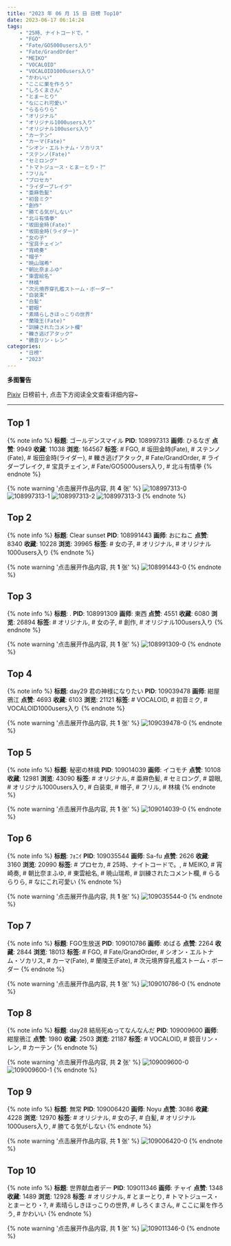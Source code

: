 ```yaml
---
title: "2023 年 06 月 15 日 日榜 Top10"
date: 2023-06-17 06:14:24
tags:
    - "25時、ナイトコードで。"
    - "FGO"
    - "Fate/GO5000users入り"
    - "Fate/GrandOrder"
    - "MEIKO"
    - "VOCALOID"
    - "VOCALOID1000users入り"
    - "かわいい"
    - "ここに巣を作ろう"
    - "しろくまさん"
    - "とまーとり"
    - "なにこれ可愛い"
    - "らるらりら"
    - "オリジナル"
    - "オリジナル1000users入り"
    - "オリジナル100users入り"
    - "カーテン"
    - "カーマ(Fate)"
    - "シオン・エルトナム・ソカリス"
    - "ステンノ(Fate)"
    - "セミロング"
    - "トマトジュース・とまーとり・?"
    - "フリル"
    - "プロセカ"
    - "ライダーブレイク"
    - "亜麻色髪"
    - "初音ミク"
    - "創作"
    - "勝てる気がしない"
    - "北斗有情拳"
    - "坂田金時(Fate)"
    - "坂田金時(ライダー)"
    - "女の子"
    - "宝具チェイン"
    - "宵崎奏"
    - "帽子"
    - "暁山瑞希"
    - "朝比奈まふゆ"
    - "東雲絵名"
    - "林檎"
    - "次元境界穿孔艦ストーム・ボーダー"
    - "白装束"
    - "白髪"
    - "碧眼"
    - "素晴らしきほっこりの世界"
    - "蘭陵王(Fate)"
    - "訓練されたコメント欄"
    - "轢き逃げアタック"
    - "鏡音リン・レン"
categories:
    - "日榜"
    - "2023"
---
```


<i class="fa fa-triangle-exclamation"></i>**多图警告**<i class="fa fa-triangle-exclamation"></i>

[Pixiv](https://www.pixiv.net/) 日榜前十, 点击下方阅读全文查看详细内容~

<!-- more -->

---

## Top 1

{% note info %}
**标题**: ゴールデンスマイル
**PID**: 108997313 **画师**: ひるなぎ
**点赞**: 9949 **收藏**: 11038 **浏览**: 164567
**标签**: # FGO, # 坂田金時(Fate), # ステンノ(Fate), # 坂田金時(ライダー), # 轢き逃げアタック, # Fate/GrandOrder, # ライダーブレイク, # 宝具チェイン, # Fate/GO5000users入り, # 北斗有情拳
{% endnote %}

{% note warning '点击展开作品内容, 共 **4** 张' %}
![108997313-0](https://i.pixiv.re/img-original/img/2023/06/14/06/00/06/108997313_p0.jpg)
![108997313-1](https://i.pixiv.re/img-original/img/2023/06/14/06/00/06/108997313_p1.jpg)
![108997313-2](https://i.pixiv.re/img-original/img/2023/06/14/06/00/06/108997313_p2.jpg)
![108997313-3](https://i.pixiv.re/img-original/img/2023/06/14/06/00/06/108997313_p3.jpg)
{% endnote %}

## Top 2

{% note info %}
**标题**: Clear sunset
**PID**: 108991443 **画师**: おにねこ
**点赞**: 8340 **收藏**: 10228 **浏览**: 39965
**标签**: # 女の子, # オリジナル, # オリジナル1000users入り
{% endnote %}

{% note warning '点击展开作品内容, 共 **1** 张' %}
![108991443-0](https://i.pixiv.re/img-original/img/2023/06/14/00/00/42/108991443_p0.jpg)
{% endnote %}

## Top 3

{% note info %}
**标题**: .
**PID**: 108991309 **画师**: 東西
**点赞**: 4551 **收藏**: 6080 **浏览**: 26894
**标签**: # オリジナル, # 女の子, # 創作, # オリジナル100users入り
{% endnote %}

{% note warning '点击展开作品内容, 共 **1** 张' %}
![108991309-0](https://i.pixiv.re/img-original/img/2023/06/15/06/28/34/108991309_p0.png)
{% endnote %}

## Top 4

{% note info %}
**标题**: day29 君の神様になりたい
**PID**: 109039478 **画师**: 紺屋鴉江
**点赞**: 4693 **收藏**: 6103 **浏览**: 21121
**标签**: # VOCALOID, # 初音ミク, # VOCALOID1000users入り
{% endnote %}

{% note warning '点击展开作品内容, 共 **1** 张' %}
![109039478-0](https://i.pixiv.re/img-original/img/2023/06/15/21/33/30/109039478_p0.jpg)
{% endnote %}

## Top 5

{% note info %}
**标题**: 秘密の林檎
**PID**: 109014039 **画师**: イコモチ
**点赞**: 10108 **收藏**: 12981 **浏览**: 43090
**标签**: # オリジナル, # 亜麻色髪, # セミロング, # 碧眼, # オリジナル1000users入り, # 白装束, # 帽子, # フリル, # 林檎
{% endnote %}

{% note warning '点击展开作品内容, 共 **1** 张' %}
![109014039-0](https://i.pixiv.re/img-original/img/2023/06/14/21/54/46/109014039_p0.png)
{% endnote %}

## Top 6

{% note info %}
**标题**: ﾌｫﾆｲ
**PID**: 109035544 **画师**: Sa-fu
**点赞**: 2626 **收藏**: 3160 **浏览**: 20990
**标签**: # プロセカ, # 25時、ナイトコードで。, # MEIKO, # 宵崎奏, # 朝比奈まふゆ, # 東雲絵名, # 暁山瑞希, # 訓練されたコメント欄, # らるらりら, # なにこれ可愛い
{% endnote %}

{% note warning '点击展开作品内容, 共 **1** 张' %}
![109035544-0](https://i.pixiv.re/img-original/img/2023/06/15/19/10/34/109035544_p0.jpg)
{% endnote %}

## Top 7

{% note info %}
**标题**: FGO生放送
**PID**: 109010786 **画师**: めばる
**点赞**: 2264 **收藏**: 2844 **浏览**: 18013
**标签**: # FGO, # Fate/GrandOrder, # シオン・エルトナム・ソカリス, # カーマ(Fate), # 蘭陵王(Fate), # 次元境界穿孔艦ストーム・ボーダー
{% endnote %}

{% note warning '点击展开作品内容, 共 **1** 张' %}
![109010786-0](https://i.pixiv.re/img-original/img/2023/06/14/20/09/17/109010786_p0.png)
{% endnote %}

## Top 8

{% note info %}
**标题**: day28 結局死ぬってなんなんだ
**PID**: 109009600 **画师**: 紺屋鴉江
**点赞**: 1980 **收藏**: 2503 **浏览**: 21187
**标签**: # VOCALOID, # 鏡音リン・レン, # カーテン
{% endnote %}

{% note warning '点击展开作品内容, 共 **2** 张' %}
![109009600-0](https://i.pixiv.re/img-original/img/2023/06/14/19/27/19/109009600_p0.jpg)
![109009600-1](https://i.pixiv.re/img-original/img/2023/06/14/19/27/19/109009600_p1.jpg)
{% endnote %}

## Top 9

{% note info %}
**标题**: 無常
**PID**: 109006420 **画师**: Noyu
**点赞**: 3086 **收藏**: 4228 **浏览**: 12970
**标签**: # オリジナル, # 女の子, # 白髪, # オリジナル1000users入り, # 勝てる気がしない
{% endnote %}

{% note warning '点击展开作品内容, 共 **1** 张' %}
![109006420-0](https://i.pixiv.re/img-original/img/2023/06/14/17/10/58/109006420_p0.jpg)
{% endnote %}

## Top 10

{% note info %}
**标题**: 世界献血者デー
**PID**: 109011346 **画师**: チャイ
**点赞**: 1348 **收藏**: 1489 **浏览**: 12928
**标签**: # オリジナル, # とまーとり, # トマトジュース・とまーとり・?, # 素晴らしきほっこりの世界, # しろくまさん, # ここに巣を作ろう, # かわいい
{% endnote %}

{% note warning '点击展开作品内容, 共 **1** 张' %}
![109011346-0](https://i.pixiv.re/img-original/img/2023/06/14/20/30/03/109011346_p0.png)
{% endnote %}
